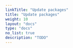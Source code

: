 ```yaml
---
linkTitle: "Update packages"
title: "Update packages"
weight: 10
layout: "docs"
type: "docs"
no_list: true
description: "TODO"
---
```

